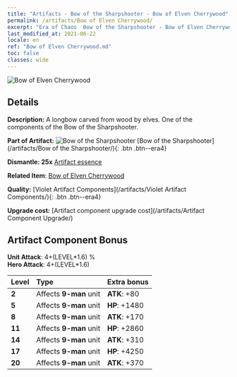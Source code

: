 ```yaml
---
title: "Artifacts - Bow of the Sharpshooter - Bow of Elven Cherrywood"
permalink: /artifacts/Bow of Elven Cherrywood/
excerpt: "Era of Chaos  Bow of the Sharpshooter - Bow of Elven Cherrywood. A longbow carved from wood by elves. One of the components of the Bow of the Sharpshooter."
last_modified_at: 2021-06-22
locale: en
ref: "Bow of Elven Cherrywood.md"
toc: false
classes: wide
---
```


 ![Bow of Elven Cherrywood](/images/t/artifact_40101.png)



## Details

 **Description:** A longbow carved from wood by elves. One of the components of the Bow of the Sharpshooter.

 **Part of Artifact:** ![Bow of the Sharpshooter](/images/t/icon_artifact_10.png) [Bow of the Sharpshooter](/artifacts/Bow of the Sharpshooter/){: .btn .btn--era4}

 **Dismantle: 25x** [Artifact essence](/Items/con_905/)

 **Related Item**: [Bow of Elven Cherrywood](/Items/art_103/)

 **Quality:** [Violet Artifact Components](/artifacts/Violet Artifact Components/){: .btn .btn--era4}

 **Upgrade cost:** [Artifact component upgrade cost](/artifacts/Artifact Component Upgrade/)

## Artifact Component Bonus

  **Unit Attack**: 4+(LEVEL\*1.6) %<br/>**Hero Attack**: 4+(LEVEL\*1.6)

  |  Level  | Type |    Extra bonus  | 
  |:--------|:-----|:----------------| 
  | **2** | Affects **9-man** unit | **ATK**: +80 | 
  | **5** | Affects **9-man** unit | **HP**: +1480 | 
  | **8** | Affects **9-man** unit | **ATK**: +170 | 
  | **11** | Affects **9-man** unit | **HP**: +2860 | 
  | **14** | Affects **9-man** unit | **ATK**: +310 | 
  | **17** | Affects **9-man** unit | **HP**: +4250 | 
  | **20** | Affects **9-man** unit | **ATK**: +370 | 
